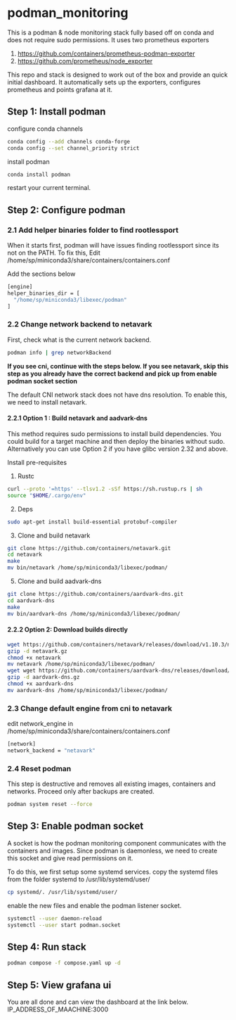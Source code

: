 # podman_monitoring
This is a podman & node monitoring stack fully based off on conda and does not require sudo permissions. It uses two prometheus exporters
1. https://github.com/containers/prometheus-podman-exporter
2. https://github.com/prometheus/node_exporter

This repo and stack is designed to work out of the box and provide an quick initial dashboard. It automatically sets up the exporters, configures prometheus and points grafana at it. 

## Step 1: Install podman
configure conda channels

```bash
conda config --add channels conda-forge
conda config --set channel_priority strict
```

install podman
```bash
conda install podman
```
restart your current terminal. 

## Step 2: Configure podman
### 2.1 Add helper binaries folder to find rootlessport
When it starts first, podman will have issues finding rootlessport since its not on the PATH. To fix this, 
Edit  /home/sp/miniconda3/share/containers/containers.conf

Add the sections below
```bash
[engine]
helper_binaries_dir = [
  "/home/sp/miniconda3/libexec/podman"
]
```

### 2.2 Change network backend to netavark
First, check what is the current network backend.
```bash
podman info | grep networkBackend
```
**If you see cni, continue with the steps below. If you see netavark, skip this step as you already have the correct backend and pick up from enable podman socket section**

The default CNI network stack does not have dns resolution. To enable this, we need to install netavark. 

#### 2.2.1 Option 1 : Build netavark and aadvark-dns
This method requires sudo permissions to install build dependencies. You could build for a target machine and then deploy the binaries without sudo. Alternatively you can use Option 2 if you have glibc version 2.32 and above. 

Install pre-requisites
1. Rustc
```bash
curl --proto '=https' --tlsv1.2 -sSf https://sh.rustup.rs | sh
source "$HOME/.cargo/env"
```
2. Deps
```bash
sudo apt-get install build-essential protobuf-compiler
```
3. Clone and build netavark
```bash
git clone https://github.com/containers/netavark.git
cd netavark
make
mv bin/netavark /home/sp/miniconda3/libexec/podman/
```
5. Clone and build aadvark-dns
```bash
git clone https://github.com/containers/aardvark-dns.git
cd aardvark-dns
make
mv bin/aardvark-dns /home/sp/miniconda3/libexec/podman/
```

#### 2.2.2 Option 2: Download builds directly
```bash
wget https://github.com/containers/netavark/releases/download/v1.10.3/netavark.gz
gzip -d netavark.gz
chmod +x netavark
mv netavark /home/sp/miniconda3/libexec/podman/
wget wget https://github.com/containers/aardvark-dns/releases/download/v1.10.0/aardvark-dns.gz
gzip -d aardvark-dns.gz
chmod +x aardvark-dns
mv aardvark-dns /home/sp/miniconda3/libexec/podman/
```

### 2.3 Change default engine from cni to netavark
edit network_engine in /home/sp/miniconda3/share/containers/containers.conf
```bash
[network]
network_backend = "netavark"
```

### 2.4 Reset podman
This step is destructive and removes all existing images, containers and networks. Proceed only after backups are created.
```bash
podman system reset --force
```

## Step 3: Enable podman socket
A socket is how the podman monitoring component communicates with the containers and images. Since podman is daemonless, we need to create this socket and give read permissions on it.

To do this, we first setup some systemd services. copy the systemd files from the folder systemd to /usr/lib/systemd/user/
```bash
cp systemd/. /usr/lib/systemd/user/
```
enable the new files and enable the podman listener socket.
```bash
systemctl --user daemon-reload
systemctl --user start podman.socket
```

## Step 4: Run stack
```bash
podman compose -f compose.yaml up -d
```

## Step 5: View grafana ui
You are all done and can view the dashboard at the link below. 
IP_ADDRESS_OF_MAACHINE:3000
